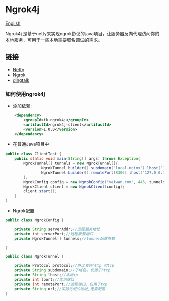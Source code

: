 # Ngrok4j
[English](./README.md)

Ngrok4j 是基于netty来实现ngrok协议的java项目，让服务器反向代理访问你的本地服务，可用于一些本地需要域名调试的需求。
## 链接
* [Netty](https://github.com/netty/netty)
* [Ngrok](https://ngrok.com/)
* [dingtalk](https://open.dingtalk.com/document/resourcedownload/http-intranet-penetration)

### 如何使用ngrok4j
* 添加依赖:
```xml
    <dependency>
        <groupId>tk.ngrok4j</groupId>
        <artifactId>ngrok4j-client</artifactId>
        <version>1.0.0</version>
    </dependency>
```
* 在普通Java项目中
```java
public class ClientTest {
    public static void main(String[] args) throws Exception{
        NgrokTunnel[] tunnels = new NgrokTunnel[]{
                NgrokTunnel.builder().subdomain("local-nginx").lhost("127.0.0.1").lport(80).protocol(Protocol.http).build(),
                NgrokTunnel.builder().remotePort(8306).lhost("127.0.0.1").lport(3306).protocol(Protocol.tcp).build()
        };
        NgrokConfig config = new NgrokConfig("vaiwan.com", 443, tunnels);
        NgrokClient client = new NgrokClient(config);
        client.start();
    }
}
```
* Ngrok配置
```java
public class NgrokConfig {

    private String serverAddr;//远程服务地址
    private int serverPort;//远程服务端口
    private NgrokTunnel[] tunnels;//tunnel配置参数

}

public class NgrokTunnel {

    private Protocol protocol;//协议支持http 和tcp
    private String subdomain;//子域名，仅用于http
    private String lhost;//本地ip
    private int lport;//本地端口
    private int remotePort;//远程端口，仅用于tcp
    private String url;//实际访问的地址,无需配置
}
```
